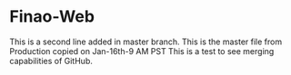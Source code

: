 Finao-Web
=========
This is a second line added in master branch.
This is the master file from Production copied on Jan-16th-9 AM PST
This is a test to see merging capabilities of GitHub.
